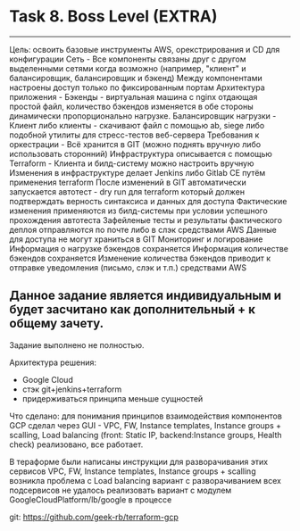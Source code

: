 # Task 8. Boss Level (EXTRA)
---

Цель: освоить базовые инструменты AWS, орекстрирования и CD для конфигурации
Сеть - Все компоненты связаны друг с другом выделенными сетями когда возможно (например, "клиент" и балансировщик, балансировщик и бэкенд)
Между компонентами настроены доступ только по фиксированным портам
Архитектура приложения - Бэкенды - виртуальная машина с nginx отдающая простой файл, количество бэкендов изменяется в обе стороны динамически пропорционально нагрузке.
Балансировщик нагрузки - Клиент либо клиенты - скачивают файл с помощью ab, siege либо подобной утилиты для стресс-тестов веб-сервера
Требования к оркестрации - Всё хранится в GIT (можно поднять вручную либо использовать сторонний)
Инфраструктура описывается с помощью Terraform - Клиента и билд-систему можно настроить вручную
Изменения в инфраструктуре делает Jenkins либо Gitlab CE путём применения terraform
После изменений в GIT автоматически запускается автотест - dry run для terraform который должен подтверждать верность синтаксиса и данных для доступа
Фактические изменения применяются из билд-системы при условии успешного прохождения автотеста
Зафейленые тесты и результаты фактического деплоя отправляются по почте либо в слэк средствами AWS
Данные для доступа не могут храниться в GIT
Мониторинг и логирование
Информация о нагрузке бэкендов сохраняется
Информация количестве бэкендов сохраняется
Изменение количества бэкендов приводит к отправке уведомления (письмо, слэк и т.п.) средствами AWS

Данное задание является индивидуальным и будет засчитано как дополнительный + к общему зачету.
---

Задание выполнено не полностью.

Архитектура решения: 
 - Google Cloud
 - стэк git+jenkins+terraform
 - придерживаться принципа меньше сущностей

Что сделано:
для понимания принципов взаимодействия компонентов GCP сделал через GUI - VPC, FW, Instance templates, Instance groups + scalling, Load balancing (front: Static IP, backend:Instance groups, Health check)
реализовано, все работает.

В тераформе были написаны инструкции для разворачивания этих сервисов
VPC, FW, Instance templates, Instance groups + scalling
возникла проблема с 
Load balancing
вариант с разворачиванием всех подсервисов не удалось реализовать
вариант с модулем GoogleCloudPlatform/lb/google в процессе

git: https://github.com/geek-rb/terraform-gcp